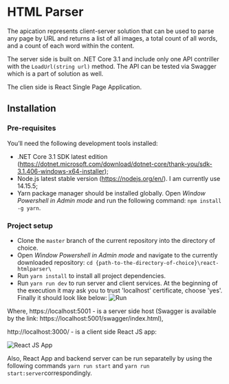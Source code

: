 # HTML Parser

The apication represents client-server solution that can be used to parse any page by URL and returns a list of all images, a total count of all words, and a count of each word within the content.

The server side is built on .NET Core 3.1 and include only one API contriller with the `LoadUrl(string url)` method. The API can be tested via Swagger which is a part of solution as well.

The clien side is React Single Page Application. 

## Installation 

### Pre-requisites 
You’ll need the following development tools installed:
* .NET Core 3.1 SDK latest edition (https://dotnet.microsoft.com/download/dotnet-core/thank-you/sdk-3.1.406-windows-x64-installer);
* Node.js latest stable version (https://nodejs.org/en/). I am currently use 14.15.5;
* Yarn package manager should be installed globally. Open *Window Powershell in Admin mode* and run the following command: `npm install -g yarn`.

### Project setup

* Clone the `master` branch of the current repository into the directory of choice.
* Open *Window Powershell in Admin mode* and navigate to the currently downloaded repository: `cd {path-to-the-directory-of-choice}\react-htmlparser\`
* Run `yarn install` to install all project dependencies.  
* Run `yarn run dev` to run server and client services. At the beginning of the execution it may ask you to trust 'localhost' certificate, choose 'yes'. Finally it should look like below:
![Run](https://user-images.githubusercontent.com/1925984/107998940-3dd66c80-6ff7-11eb-91fb-eb2e645b9164.png)

Where, https://localhost:5001 - is a server side host (Swagger is available by the link: https://localhost:5001/swagger/index.html),

http://localhost:3000/ - is a client side React JS app:

![React JS App](https://user-images.githubusercontent.com/1925984/107999129-c6eda380-6ff7-11eb-95d6-7381439fda80.png)

Also, React App and backend server can be run separatelly by using the following commands `yarn run start` and `yarn run start:server`correspondingly. 
